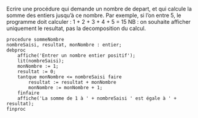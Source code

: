 Ecrire une procédure qui demande un nombre de depart, et qui calcule la somme des entiers jusqu’à ce nombre. Par exemple, si l’on entre 5, le programme doit calculer : 1 + 2 + 3 + 4 + 5 = 15 
NB : on souhaite afficher uniquement le resultat, pas la decomposition du calcul.


```
procedure sommeNombre
nombreSaisi, resultat, monNombre : entier;
debproc
	affiche('Entrer un nombre entier positif');
	lit(nombreSaisi);
	monNombre := 1;
	resultat := 0;
	tantque monNombre <= nombreSaisi faire
		resultat := resultat + monNombre
		monNombre := monNombre + 1;
	finfaire
	affiche('La somme de 1 à ' + nombreSaisi ' est égale à ' + resultat); 
finproc
```
